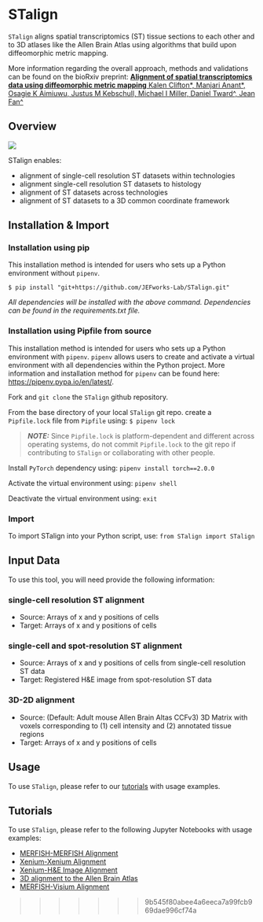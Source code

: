 # STalign

`STalign` aligns spatial transcriptomics (ST) tissue sections to each other and to 3D atlases like the Allen Brain Atlas using algorithms that build upon diffeomorphic metric mapping. 

More information regarding the overall approach, methods and validations can be found on the bioRxiv preprint:
<a href="https://www.biorxiv.org/content/10.1101/2023.04.11.534630v1">
<b>Alignment of spatial transcriptomics data using diffeomorphic metric mapping</b>
Kalen Clifton*, Manjari Anant*, Osagie K Aimiuwu, Justus M Kebschull, Michael I Miller, Daniel Tward^, Jean Fan^
</a>

## Overview

<img src="https://jef.works/assets/papers/STalign_anim_small.gif">

STalign enables:
- alignment of single-cell resolution ST datasets within technologies
- alignment single-cell resolution ST datasets to histology
- alignment of ST datasets across technologies
- alignment of ST datasets to a 3D common coordinate framework 

## Installation & Import

### Installation using pip

This installation method is intended for users who sets up a Python environment without `pipenv`.

`$ pip install "git+https://github.com/JEFworks-Lab/STalign.git"`

*All dependencies will be installed with the above command. Dependencies can be found in the requirements.txt file.*

### Installation using Pipfile from source

This installation method is intended for users who sets up a Python environment with `pipenv`. `pipenv` allows users to create and activate a virtual environment with all dependencies within the Python project. More information and installation method for `pipenv` can be found here: https://pipenv.pypa.io/en/latest/.

Fork and `git clone` the `STalign` github repository.

From the base directory of your local `STalign` git repo. create a `Pipfile.lock` file from `Pipfile` using:
`$ pipenv lock`

> **_NOTE:_** Since `Pipfile.lock` is platform-dependent and different across operating systems, do not commit `Pipfile.lock` to the git repo if contributing to `STalign` or collaborating with other people.

Install `PyTorch` dependency using:
`pipenv install torch==2.0.0`

Activate the virtual environment using:
`pipenv shell`

Deactivate the virtual environment using:
`exit`

### Import
To import STalign into your Python script, use: `from STalign import STalign`

## Input Data
To use this tool, you will need provide the following information:

### single-cell resolution ST alignment
- Source: Arrays of x and y positions of cells
- Target: Arrays of x and y positions of cells

### single-cell and spot-resolution ST alignment
- Source: Arrays of x and y positions of cells from single-cell resolution ST data
- Target: Registered H&E image from spot-resolution ST data

### 3D-2D alignment
- Source: (Default: Adult mouse Allen Brain Altas CCFv3) 3D Matrix with voxels corresponding to (1) cell intensity and (2) annotated tissue regions
- Target: Arrays of x and y positions of cells

## Usage

To use `STalign`, please refer to our [tutorials](https://jef.works/STalign/tutorials.html) with usage examples.

## Tutorials
To use `STalign`, please refer to the following Jupyter Notebooks with usage examples: <br />
- [MERFISH-MERFISH Alignment](https://jef.works/STalign/notebooks/merfish-merfish-alignment.html) <br />
- [Xenium-Xenium Alignment](https://jef.works/STalign/notebooks/xenium-xenium-alignment.html) <br />
- [Xenium-H&E Image Alignment](https://jef.works/STalign/notebooks/xenium-heimage-alignment.html) <br />
- [3D alignment to the Allen Brain Atlas](https://jef.works/STalign/notebooks/merfish-allen3Datlas-alignment.html) <br />
- [MERFISH-Visium Alignment](https://jef.works/STalign/notebooks/merfish-visium-alignment-with-point-annotator.html) <br />
>>>>>>> 9b545f80abee4a6eeca7a99fcb969dae996cf74a

